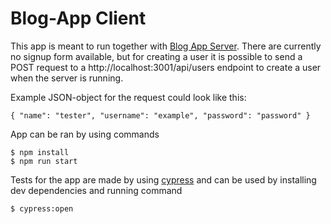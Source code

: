 # Blog-App Client

This app is meant to run together with [Blog App Server](/BlogApp/blogappserver). There are currently no signup form available, but for creating a user it is possible to 
send a POST request to a http://localhost:3001/api/users endpoint to create a user when the server is running. 

Example JSON-object for the request could look like this:

```
{ "name": "tester", "username": "example", "password": "password" }
```

App can be ran by using commands

```
$ npm install
$ npm run start 
```

Tests for the app are made by using [cypress](https://www.cypress.io/) and can be used by installing dev dependencies and running command

```
$ cypress:open
```
